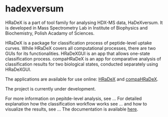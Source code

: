 
# hadexversum

HRaDeX is a part of tool family for analysing HDX-MS data, HaDeXversum. It is developed in Mass Spectrometry Lab in Institute of Biophysics and Biochemistry, Polish Acadamy of Sciences.

HRaDeX is a package for classification process of peptide-level uptake curves. While HRaDeX covers all computational processes, there are two GUIs for its functionalities.
HRaDeXGUI is an app that allows one-state classification process.
compaHRaDeX is an app for comparative analysis of classification results for two biological states, conducted separately using HRaDeXGUI. 

The applications are available for use online: [HRaDeX](https://hradex.mslab-ibb.pl/) and [compaHRaDeX](https://compahradex.mslab-ibb.pl/).

The project is currently under development.


For more information on pepitde-level analysis, see ...
For detailed explanation  how the classification workflow works see ...
and how to visualize the results, see ...
The documentation is available [here](https://hadexversum.github.io/HRaDeX/).
